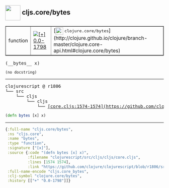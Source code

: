 ## <img width="48px" valign="middle" src="http://i.imgur.com/Hi20huC.png"> cljs.core/bytes

 <table border="1">
<tr>
<td>function</td>
<td><a href="https://github.com/cljsinfo/api-refs/tree/0.0-1798"><img valign="middle" alt="[+] 0.0-1798" src="https://img.shields.io/badge/+-0.0--1798-lightgrey.svg"></a> </td>
<td>
[<img height="24px" valign="middle" src="http://i.imgur.com/1GjPKvB.png"> <samp>clojure.core/bytes</samp>](http://clojure.github.io/clojure/branch-master/clojure.core-api.html#clojure.core/bytes)
</td>
</tr>
</table>

 <samp>
(__bytes__ x)<br>
</samp>

```
(no docstring)
```

---

 <pre>
clojurescript @ r1806
└── src
    └── cljs
        └── cljs
            └── <ins>[core.cljs:1574-1574](https://github.com/clojure/clojurescript/blob/r1806/src/cljs/cljs/core.cljs#L1574-L1574)</ins>
</pre>

```clj
(defn bytes [x] x)
```


---

```clj
{:full-name "cljs.core/bytes",
 :ns "cljs.core",
 :name "bytes",
 :type "function",
 :signature ["[x]"],
 :source {:code "(defn bytes [x] x)",
          :filename "clojurescript/src/cljs/cljs/core.cljs",
          :lines [1574 1574],
          :link "https://github.com/clojure/clojurescript/blob/r1806/src/cljs/cljs/core.cljs#L1574-L1574"},
 :full-name-encode "cljs.core_bytes",
 :clj-symbol "clojure.core/bytes",
 :history [["+" "0.0-1798"]]}

```

